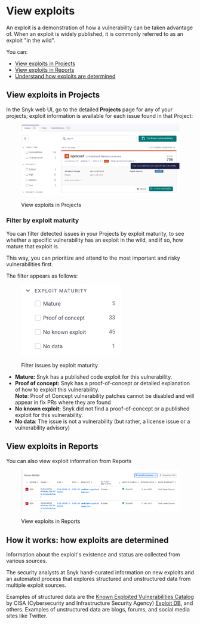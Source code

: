 # View exploits

An exploit is a demonstration of how a vulnerability can be taken advantage of. When an exploit is widely published, it is commonly referred to as an exploit "in the wild".&#x20;

You can:

* [View exploits in Projects](view-exploits.md#view-exploits-in-projects)
* [View exploits in Reports](view-exploits.md#view-exploits-in-reports)
* [Understand how exploits are determined](view-exploits.md#how-it-works-how-exploits-are-determined)

## **View exploits in Projects**

In the Snyk web UI, go to the detailed **Projects** page for any of your projects; exploit information is available for each issue found in that Project:

<figure><img src="../../.gitbook/assets/Exploit-in-issue.png" alt="View exploits in Projects"><figcaption><p>View exploits in Projects</p></figcaption></figure>

### **Filter by exploit maturity**

You can filter detected issues in your Projects by exploit maturity, to see whether a specific vulnerability has an exploit in the wild, and if so, how mature that exploit is.

This way, you can prioritize and attend to the most important and risky vulnerabilities first.

The filter appears as follows:

<figure><img src="../../.gitbook/assets/image (53) (1) (1) (1) (1).png" alt="Filter issues by exploit maturity"><figcaption><p>Filter issues by exploit maturity</p></figcaption></figure>

* **Mature:** Snyk has a published code exploit for this vulnerability.
* **Proof of concept:** Snyk has a proof-of-concept or detailed explanation of how to exploit this vulnerability.\
  **Note**: Proof of Concept vulnerability patches cannot be disabled and will appear in fix PRs where they are found
* **No known exploit:** Snyk did not find a proof-of-concept or a published exploit for this vulnerability.
* **No data**: The issue is not a vulnerability (but rather, a license issue or a vulnerability advisory)

## View exploits in Reports

You can also view exploit information from Reports

<figure><img src="../../.gitbook/assets/Exploit-in-reports.png" alt="View exploits in Reports"><figcaption><p>View exploits in Reports</p></figcaption></figure>

## **How it works: how exploits are determined**

Information about the exploit's existence and status are collected from various sources.

The security analysts at Snyk hand-curated information on new exploits and an automated process that explores structured and unstructured data from multiple exploit sources.

Examples of structured data are the [Known Exploited Vulnerabilities Catalog](https://www.cisa.gov/known-exploited-vulnerabilities-catalog) by CISA (Cybersecurity and Infrastructure Security Agency) [Exploit DB](https://www.exploit-db.com/), and others. Examples of unstructured data are blogs, forums, and social media sites like Twitter.
